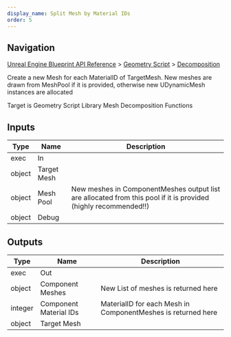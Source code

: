 ```yaml
---
display_name: Split Mesh by Material IDs
order: 5
---
```

## Navigation

[Unreal Engine Blueprint API Reference](https://dev.epicgames.com/documentation/en-us/unreal-engine/BlueprintAPI) > [Geometry Script](https://dev.epicgames.com/documentation/en-us/unreal-engine/BlueprintAPI/GeometryScript) > [Decomposition](https://dev.epicgames.com/documentation/en-us/unreal-engine/BlueprintAPI/GeometryScript/Decomposition)

Create a new Mesh for each MaterialID of TargetMesh.
New meshes are drawn from MeshPool if it is provided, otherwise new UDynamicMesh instances are allocated

Target is Geometry Script Library Mesh Decomposition Functions

## Inputs

| Type | Name | Description |
| --- | --- | --- |
| exec | In |  |
| object | Target Mesh |  |
| object | Mesh Pool | New meshes in ComponentMeshes output list are allocated from this pool if it is provided (highly recommended!!) |
| object | Debug |  |

## Outputs

| Type | Name | Description |
| --- | --- | --- |
| exec | Out |  |
| object | Component Meshes | New List of meshes is returned here |
| integer | Component Material IDs | MaterialID for each Mesh in ComponentMeshes is returned here |
| object | Target Mesh |  |
